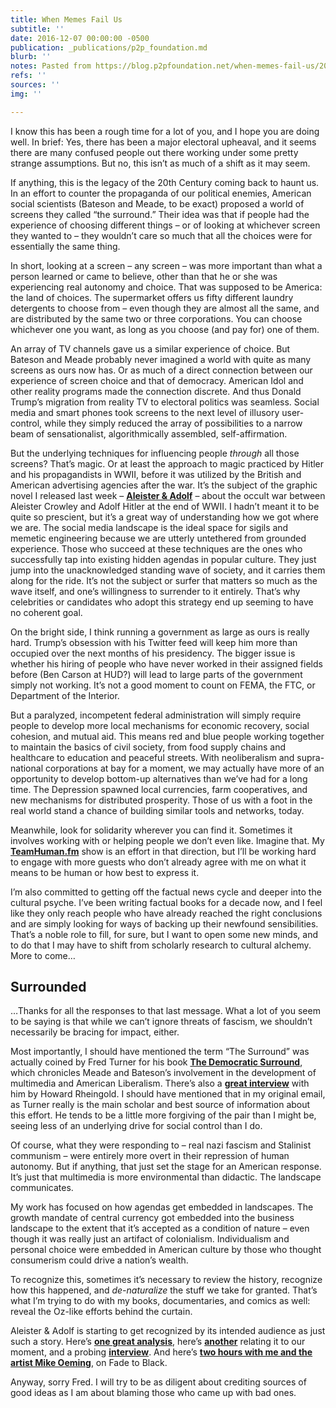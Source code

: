 ```yaml
---
title: When Memes Fail Us
subtitle: ''
date: 2016-12-07 00:00:00 -0500
publication: _publications/p2p_foundation.md
blurb: ''
notes: Pasted from https://blog.p2pfoundation.net/when-memes-fail-us/2016/12/07
refs: ''
sources: ''
img: ''

---
```

I know this has been a rough time for a lot of you, and I hope you are doing well. In brief: Yes, there has been a major electoral upheaval, and it seems there are many confused people out there working under some pretty strange assumptions. But no, this isn’t as much of a shift as it may seem.

If anything, this is the legacy of the 20th Century coming back to haunt us. In an effort to counter the propaganda of our political enemies, American social scientists (Bateson and Meade, to be exact) proposed a world of screens they called “the surround.” Their idea was that if people had the experience of choosing different things – or of looking at whichever screen they wanted to – they wouldn’t care so much that all the choices were for essentially the same thing.

In short, looking at a screen – any screen – was more important than what a person learned or came to believe, other than that he or she was experiencing real autonomy and choice. That was supposed to be America: the land of choices. The supermarket offers us fifty different laundry detergents to choose from – even though they are almost all the same, and are distributed by the same two or three corporations. You can choose whichever one you want, as long as you choose (and pay for) one of them.

An array of TV channels gave us a similar experience of choice. But Bateson and Meade probably never imagined a world with quite as many screens as ours now has. Or as much of a direct connection between our experience of screen choice and that of democracy. American Idol and other reality programs made the connection discrete. And thus Donald Trump’s migration from reality TV to electoral politics was seamless. Social media and smart phones took screens to the next level of illusory user-control, while they simply reduced the array of possibilities to a narrow beam of sensationalist, algorithmically assembled, self-affirmation.

But the underlying techniques for influencing people _through_ all those screens? That’s magic. Or at least the approach to magic practiced by Hitler and his propagandists in WWII, before it was utilized by the British and American advertising agencies after the war. It’s the subject of the graphic novel I released last week – [**Aleister & Adolf**](https://www.amazon.com/Aleister-Adolf-Douglas-Rushkoff/dp/1506701043) – about the occult war between Aleister Crowley and Adolf Hitler at the end of WWII. I hadn’t meant it to be quite so prescient, but it’s a great way of understanding how we got where we are. The social media landscape is the ideal space for sigils and memetic engineering because we are utterly untethered from grounded experience. Those who succeed at these techniques are the ones who successfully tap into existing hidden agendas in popular culture. They just jump into the unacknowledged standing wave of society, and it carries them along for the ride. It’s not the subject or surfer that matters so much as the wave itself, and one’s willingness to surrender to it entirely. That’s why celebrities or candidates who adopt this strategy end up seeming to have no coherent goal.

On the bright side, I think running a government as large as ours is really hard. Trump’s obsession with his Twitter feed will keep him more than occupied over the next months of his presidency. The bigger issue is whether his hiring of people who have never worked in their assigned fields before (Ben Carson at HUD?) will lead to large parts of the government simply not working. It’s not a good moment to count on FEMA, the FTC, or Department of the Interior.

But a paralyzed, incompetent federal administration will simply require people to develop more local mechanisms for economic recovery, social cohesion, and mutual aid. This means red and blue people working together to maintain the basics of civil society, from food supply chains and healthcare to education and peaceful streets. With neoliberalism and supra-national corporations at bay for a moment, we may actually have more of an opportunity to develop bottom-up alternatives than we’ve had for a long time. The Depression spawned local currencies, farm cooperatives, and new mechanisms for distributed prosperity. Those of us with a foot in the real world stand a chance of building similar tools and networks, today.

Meanwhile, look for solidarity wherever you can find it. Sometimes it involves working with or helping people we don’t even like. Imagine that. My [**TeamHuman.fm**](http://teamhuman.fm/) show is an effort in that direction, but I’ll be working hard to engage with more guests who don’t already agree with me on what it means to be human or how best to express it.

I’m also committed to getting off the factual news cycle and deeper into the cultural psyche. I’ve been writing factual books for a decade now, and I feel like they only reach people who have already reached the right conclusions and are simply looking for ways of backing up their newfound sensibilities. That’s a noble role to fill, for sure, but I want to open some new minds, and to do that I may have to shift from scholarly research to cultural alchemy. More to come…

## Surrounded

…Thanks for all the responses to that last message. What a lot of you seem to be saying is that while we can’t ignore threats of fascism, we shouldn’t necessarily be bracing for impact, either.

Most importantly, I should have mentioned the term “The Surround” was actually coined by Fred Turner for his book [**The Democratic Surround**](https://www.amazon.com/Democratic-Surround-Multimedia-Liberalism-Psychedelic/dp/022632589X), which chronicles Meade and Bateson’s involvement in the development of multimedia and American Liberalism. There’s also a [**great interview**](https://www.youtube.com/watch?v=29arNwqhHfs) with him by Howard Rheingold. I should have mentioned that in my original email, as Turner really is the main scholar and best source of information about this effort. He tends to be a little more forgiving of the pair than I might be, seeing less of an underlying drive for social control than I do.

Of course, what they were responding to – real nazi fascism and Stalinist communism – were entirely more overt in their repression of human autonomy. But if anything, that just set the stage for an American response. It’s just that multimedia is more environmental than didactic. The landscape communicates.

My work has focused on how agendas get embedded in landscapes. The growth mandate of central currency got embedded into the business landscape to the extent that it’s accepted as a condition of nature – even though it was really just an artifact of colonialism. Individualism and personal choice were embedded in American culture by those who thought consumerism could drive a nation’s wealth.

To recognize this, sometimes it’s necessary to review the history, recognize how this happened, and _de-naturalize_ the stuff we take for granted. That’s what I’m trying to do with my books, documentaries, and comics as well: reveal the Oz-like efforts behind the curtain.

Aleister & Adolf is starting to get recognized by its intended audience as just such a story. Here’s [**one great analysis**](http://www.brokenfrontier.com/3-reasons-need-read-aleister-adolf-rushkoff-oeming/), here’s [**another**](http://www.bleedingcool.com/2016/11/10/aleister-adolf-symbols-control-us/) relating it to our moment, and a probing [**interview**](http://www.forcesofgeek.com/2016/11/fog-chats-with-aleister-adolf-creators-douglas-rushkoff-and-michael-avon-oeming.html?doing_wp_cron=1480514114.2231919765472412109375). And here’s [**two hours with me and the artist Mike Oeming**](https://jimmychurchradio.com/douglas-rushkoff-and-michael-avon-oeming-on-fade-to-black/%22), on Fade to Black.

Anyway, sorry Fred. I will try to be as diligent about crediting sources of good ideas as I am about blaming those who came up with bad ones.